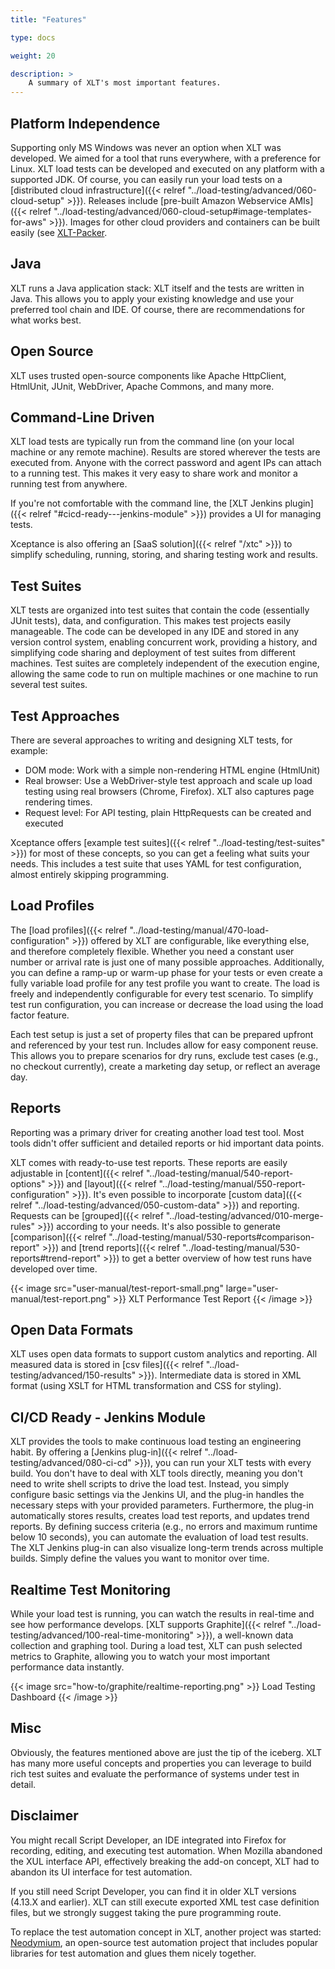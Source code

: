 ```yaml
---
title: "Features"

type: docs

weight: 20

description: >
    A summary of XLT's most important features.
---
```


## Platform Independence
Supporting only MS Windows was never an option when XLT was developed. We aimed for a tool that runs everywhere, with a preference for Linux. XLT load tests can be developed and executed on any platform with a supported JDK. Of course, you can easily run your load tests on a [distributed cloud infrastructure]({{< relref "../load-testing/advanced/060-cloud-setup" >}}). Releases include [pre-built Amazon Webservice AMIs]({{< relref "../load-testing/advanced/060-cloud-setup#image-templates-for-aws" >}}). Images for other cloud providers and containers can be built easily (see [XLT-Packer](https://github.com/Xceptance/XLT-Packer).

## Java 
XLT runs a Java application stack: XLT itself and the tests are written in Java. This allows you to apply your existing knowledge and use your preferred tool chain and IDE. Of course, there are recommendations for what works best.

## Open Source
XLT uses trusted open-source components like Apache HttpClient, HtmlUnit, JUnit, WebDriver, Apache Commons, and many more.

## Command-Line Driven
XLT load tests are typically run from the command line (on your local machine or any remote machine). Results are stored wherever the tests are executed from. Anyone with the correct password and agent IPs can attach to a running test. This makes it very easy to share work and monitor a running test from anywhere. 

If you're not comfortable with the command line, the [XLT Jenkins plugin]({{< relref "#cicd-ready---jenkins-module" >}}) provides a UI for managing tests. 

Xceptance is also offering an [SaaS solution]({{< relref "/xtc" >}}) to simplify scheduling, running, storing, and sharing testing work and results.

## Test Suites
XLT tests are organized into test suites that contain the code (essentially JUnit tests), data, and configuration. This makes test projects easily manageable. The code can be developed in any IDE and stored in any version control system, enabling concurrent work, providing a history, and simplifying code sharing and deployment of test suites from different machines. Test suites are completely independent of the execution engine, allowing the same code to run on multiple machines or one machine to run several test suites.

## Test Approaches
There are several approaches to writing and designing XLT tests, for example:

* DOM mode: Work with a simple non-rendering HTML engine (HtmlUnit)
* Real browser: Use a WebDriver-style test approach and scale up load testing using real browsers (Chrome, Firefox). XLT also captures page rendering times. 
* Request level: For API testing, plain HttpRequests can be created and executed

Xceptance offers [example test suites]({{< relref "../load-testing/test-suites" >}}) for most of these concepts, so you can get a feeling what suits your needs. This includes a test suite that uses YAML for test configuration, almost entirely skipping programming. 

## Load Profiles
The [load profiles]({{< relref "../load-testing/manual/470-load-configuration" >}}) offered by XLT are configurable, like everything else, and therefore completely flexible. Whether you need a constant user number or arrival rate is just one of many possible approaches. Additionally, you can define a ramp-up or warm-up phase for your tests or even create a fully variable load profile for any test profile you want to create. The load is freely and independently configurable for every test scenario. To simplify test run configuration, you can increase or decrease the load using the load factor feature. 

Each test setup is just a set of property files that can be prepared upfront and referenced by your test run. Includes allow for easy component reuse. This allows you to prepare scenarios for dry runs, exclude test cases (e.g., no checkout currently), create a marketing day setup, or reflect an average day.

## Reports
Reporting was a primary driver for creating another load test tool. Most tools didn't offer sufficient and detailed reports or hid important data points.

XLT comes with ready-to-use test reports. These reports are easily adjustable in [content]({{< relref "../load-testing/manual/540-report-options" >}}) and [layout]({{< relref "../load-testing/manual/550-report-configuration" >}}). It's even possible to incorporate [custom data]({{< relref "../load-testing/advanced/050-custom-data" >}}) and reporting. Requests can be [grouped]({{< relref "../load-testing/advanced/010-merge-rules" >}}) according to your needs. It's also possible to generate [comparison]({{< relref "../load-testing/manual/530-reports#comparison-report" >}}) and [trend reports]({{< relref "../load-testing/manual/530-reports#trend-report" >}}) to get a better overview of how test runs have developed over time.

{{< image src="user-manual/test-report-small.png" large="user-manual/test-report.png" >}}
XLT Performance Test Report
{{< /image >}}

## Open Data Formats
XLT uses open data formats to support custom analytics and reporting. All measured data is stored in [csv files]({{< relref "../load-testing/advanced/150-results" >}}). Intermediate data is stored in XML format (using XSLT for HTML transformation and CSS for styling).

## CI/CD Ready - Jenkins Module
XLT provides the tools to make continuous load testing an engineering habit. By offering a [Jenkins plug-in]({{< relref "../load-testing/advanced/080-ci-cd" >}}), you can run your XLT tests with every build. You don't have to deal with XLT tools directly, meaning you don't need to write shell scripts to drive the load test. Instead, you simply configure basic settings via the Jenkins UI, and the plug-in handles the necessary steps with your provided parameters. Furthermore, the plug-in automatically stores results, creates load test reports, and updates trend reports. By defining success criteria (e.g., no errors and maximum runtime below 10 seconds), you can automate the evaluation of load test results. The XLT Jenkins plug-in can also visualize long-term trends across multiple builds. Simply define the values you want to monitor over time.

## Realtime Test Monitoring
While your load test is running, you can watch the results in real-time and see how performance develops. [XLT supports Graphite]({{< relref "../load-testing/advanced/100-real-time-monitoring" >}}), a well-known data collection and graphing tool. During a load test, XLT can push selected metrics to Graphite, allowing you to watch your most important performance data instantly.

{{< image src="how-to/graphite/realtime-reporting.png" >}}
Load Testing Dashboard
{{< /image >}}

## Misc
Obviously, the features mentioned above are just the tip of the iceberg. XLT has many more useful concepts and properties you can leverage to build rich test suites and evaluate the performance of systems under test in detail.

## Disclaimer
You might recall Script Developer, an IDE integrated into Firefox for recording, editing, and executing test automation. When Mozilla abandoned the XUL interface API, effectively breaking the add-on concept, XLT had to abandon its UI interface for test automation. 

If you still need Script Developer, you can find it in older XLT versions (4.13.X and earlier). XLT can still execute exported XML test case definition files, but we strongly suggest taking the pure programming route.

To replace the test automation concept in XLT, another project was started: [Neodymium](https://github.com/Xceptance/neodymium-library), an open-source test automation project that includes popular libraries for test automation and glues them nicely together. 